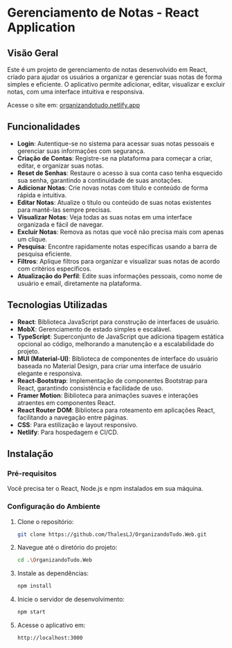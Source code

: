 # Gerenciamento de Notas - React Application

## Visão Geral

Este é um projeto de gerenciamento de notas desenvolvido em React, criado para ajudar os usuários a organizar e gerenciar suas notas de forma simples e eficiente. O aplicativo permite adicionar, editar, visualizar e excluir notas, com uma interface intuitiva e responsiva.

Acesse o site em: [organizandotudo.netlify.app](https://organizandotudo.netlify.app)

## Funcionalidades

- **Login**: Autentique-se no sistema para acessar suas notas pessoais e gerenciar suas informações com segurança.
- **Criação de Contas**: Registre-se na plataforma para começar a criar, editar, e organizar suas notas.
- **Reset de Senhas**: Restaure o acesso à sua conta caso tenha esquecido sua senha, garantindo a continuidade de suas anotações.
- **Adicionar Notas**: Crie novas notas com título e conteúdo de forma rápida e intuitiva.
- **Editar Notas**: Atualize o título ou conteúdo de suas notas existentes para mantê-las sempre precisas.
- **Visualizar Notas**: Veja todas as suas notas em uma interface organizada e fácil de navegar.
- **Excluir Notas**: Remova as notas que você não precisa mais com apenas um clique.
- **Pesquisa**: Encontre rapidamente notas específicas usando a barra de pesquisa eficiente.
- **Filtros**: Aplique filtros para organizar e visualizar suas notas de acordo com critérios específicos.
- **Atualização do Perfil**: Edite suas informações pessoais, como nome de usuário e email, diretamente na plataforma.

## Tecnologias Utilizadas

- **React**: Biblioteca JavaScript para construção de interfaces de usuário.
- **MobX**: Gerenciamento de estado simples e escalável.
- **TypeScript**: Superconjunto de JavaScript que adiciona tipagem estática opcional ao código, melhorando a manutenção e a escalabilidade do projeto.
- **MUI (Material-UI)**: Biblioteca de componentes de interface do usuário baseada no Material Design, para criar uma interface de usuário elegante e responsiva.
- **React-Bootstrap**: Implementação de componentes Bootstrap para React, garantindo consistência e facilidade de uso.
- **Framer Motion**: Biblioteca para animações suaves e interações atraentes em componentes React.
- **React Router DOM**: Biblioteca para roteamento em aplicações React, facilitando a navegação entre páginas.
- **CSS**: Para estilização e layout responsivo.
- **Netlify**: Para hospedagem e CI/CD.


## Instalação

### Pré-requisitos

Você precisa ter o React, Node.js e npm instalados em sua máquina.

### Configuração do Ambiente

1. Clone o repositório:
   ```bash
   git clone https://github.com/ThalesLJ/OrganizandoTudo.Web.git

2. Navegue até o diretório do projeto:
   ```bash
   cd .\OrganizandoTudo.Web

3. Instale as dependências:
   ```bash
   npm install

4. Inicie o servidor de desenvolvimento:
   ```bash
   npm start

5. Acesse o aplicativo em:
   ```bash
   http://localhost:3000
